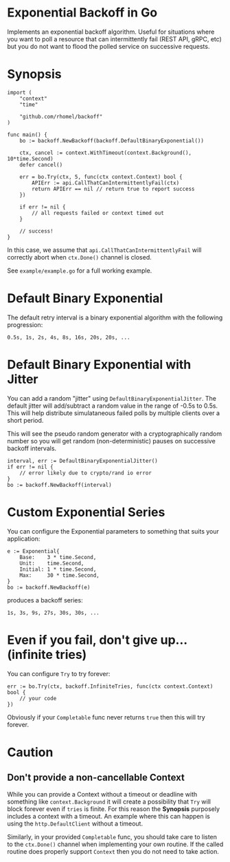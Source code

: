 
# Exponential Backoff in Go

Implements an exponential backoff algorithm. Useful for situations where you
want to poll a resource that can intermittently fail (REST API, gRPC, etc)
but you do not want to flood the polled service on successive requests.

# Synopsis

```
import (
	"context"
	"time"

	"github.com/rhomel/backoff"
)

func main() {
	bo := backoff.NewBackoff(backoff.DefaultBinaryExponential())

	ctx, cancel := context.WithTimeout(context.Background(), 10*time.Second)
	defer cancel()

	err = bo.Try(ctx, 5, func(ctx context.Context) bool {
        APIErr := api.CallThatCanIntermittentlyFail(ctx)
        return APIErr == nil // return true to report success
	})

    if err != nil {
        // all requests failed or context timed out
    }

    // success!
}
```

In this case, we assume that `api.CallThatCanIntermittentlyFail` will
correctly abort when `ctx.Done()` channel is closed.

See `example/example.go` for a full working example.

# Default Binary Exponential

The default retry interval is a binary exponential algorithm with the
following progression:

```
0.5s, 1s, 2s, 4s, 8s, 16s, 20s, 20s, ...
```

# Default Binary Exponential with Jitter

You can add a random "jitter" using `DefaultBinaryExponentialJitter`. The
default jitter will add/subtract a random value in the range of -0.5s to
0.5s. This will help distribute simulataneous failed polls by multiple
clients over a short period.

This will see the pseudo random generator with a cryptographically random
number so you will get random (non-deterministic) pauses on successive
backoff intervals.

```
interval, err := DefaultBinaryExponentialJitter()
if err != nil {
    // error likely due to crypto/rand io error
}
bo := backoff.NewBackoff(interval)
```

# Custom Exponential Series

You can configure the Exponential parameters to something that suits your
application:

```
e := Exponential{
    Base:    3 * time.Second,
    Unit:    time.Second,
    Initial: 1 * time.Second,
    Max:     30 * time.Second,
}
bo := backoff.NewBackoff(e)
```

produces a backoff series:

```
1s, 3s, 9s, 27s, 30s, 30s, ...
```

# Even if you fail, don't give up... (infinite tries)

You can configure `Try` to try forever:

```
err := bo.Try(ctx, backoff.InfiniteTries, func(ctx context.Context) bool {
    // your code
})
```

Obviously if your `Completable` func never returns `true` then this will try
forever.

# Caution

## Don't provide a non-cancellable Context

While you can provide a Context without a timeout or deadline with something
like `context.Background` it will create a possibility that `Try` will block
forever even if `tries` is finite. For this reason the **Synopsis** purposely
includes a context with a timeout. An example where this can happen is using
the `http.DefaultClient` without a timeout.

Similarly, in your provided `Completable` func, you should take care to
listen to the `ctx.Done()` channel when implementing your own routine. If the
called routine does properly support `Context` then you do not need to take
action.
